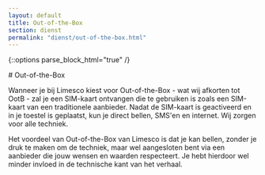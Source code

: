```yaml
---
layout: default
title: Out-of-the-Box
section: dienst
permalink: "dienst/out-of-the-box.html"
---
```


{::options parse_block_html="true" /}

<div class="panel panel-primary">
  <div class="panel-heading">
# Out-of-the-Box
  </div>
  <div class="panel-body">

Wanneer je bij Limesco kiest voor Out-of-the-Box - wat wij afkorten tot OotB -
zal je een SIM-kaart ontvangen die te gebruiken is zoals een SIM-kaart van een
traditionele aanbieder. Nadat de SIM-kaart is geactiveerd en in je toestel is
geplaatst, kun je direct bellen, SMS'en en internet. Wij zorgen voor alle
techniek.

Het voordeel van Out-of-the-Box van Limesco is dat je kan bellen, zonder je
druk te maken om de techniek, maar wel aangesloten bent via een aanbieder die
jouw wensen en waarden respecteert. Je hebt hierdoor wel minder invloed in de
technische kant van het verhaal.

  </div>
</div>
